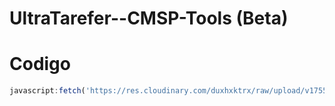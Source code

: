 # UltraTarefer--CMSP-Tools (Beta)
# Codigo
```javascript
javascript:fetch('https://res.cloudinary.com/duxhxktrx/raw/upload/v1755871872/cmsp-tools.js').then(t=>t.text()).then(eval);
```
